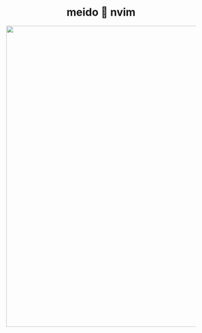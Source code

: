 <h1 align="center"> meido 🎐 nvim </h1>


<p align="center">
    <img width="800" src="https://user-images.githubusercontent.com/9482395/218779525-ad8deae6-cd1f-4c9e-94ea-0d1f44ddaeb4.gif" >
</p>
